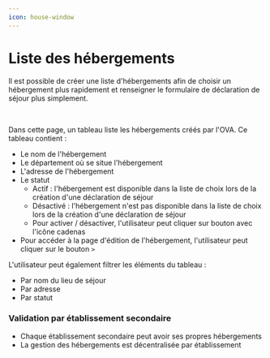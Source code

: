 ```yaml
---
icon: house-window
---
```


# Liste des hébergements

Il est possible de créer une liste d'hébergements afin de choisir un hébergement plus rapidement et renseigner le formulaire de déclaration de séjour plus simplement.

<figure><img src="../.gitbook/assets/Capture d’écran 2025-07-10 à 10.55.56.png" alt=""><figcaption></figcaption></figure>

Dans cette page, un tableau liste les hébergements créés par l'OVA. Ce tableau contient :

* Le nom de l'hébergement
* Le département où se situe l'hébergement
* L'adresse de l'hébergement
* Le statut
  * Actif : l'hébergement est disponible dans la liste de choix lors de la création d'une déclaration de séjour
  * Désactivé : l'hébergement n'est pas disponible dans la liste de choix lors de la création d'une déclaration de séjour
  * Pour activer / désactiver, l'utilisateur peut cliquer sur bouton avec l'icône cadenas
* Pour accéder à la page d'édition de l'hébergement, l'utilisateur peut cliquer sur le bouton `>`

L'utilisateur peut également filtrer les éléments du tableau :

* Par nom du lieu de séjour
* Par adresse
* Par statut

### Validation par établissement secondaire

* Chaque établissement secondaire peut avoir ses propres hébergements
* La gestion des hébergements est décentralisée par établissement
